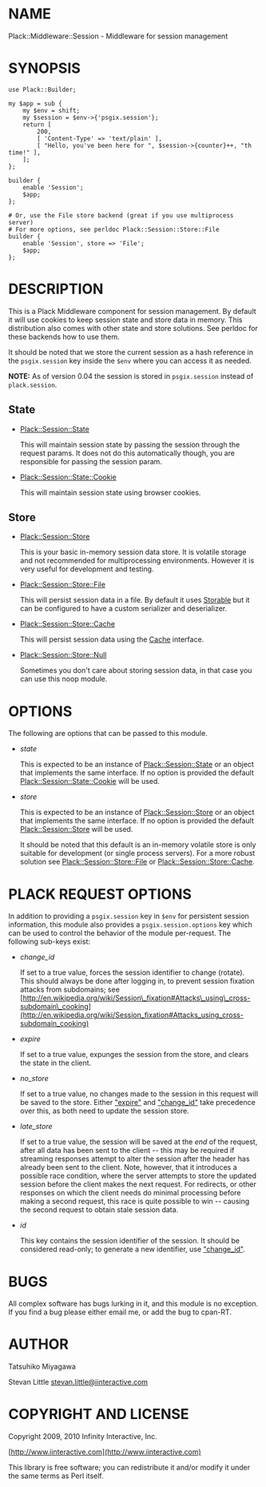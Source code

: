 # NAME

Plack::Middleware::Session - Middleware for session management

# SYNOPSIS

    use Plack::Builder;

    my $app = sub {
        my $env = shift;
        my $session = $env->{'psgix.session'};
        return [
            200,
            [ 'Content-Type' => 'text/plain' ],
            [ "Hello, you've been here for ", $session->{counter}++, "th time!" ],
        ];
    };

    builder {
        enable 'Session';
        $app;
    };

    # Or, use the File store backend (great if you use multiprocess server)
    # For more options, see perldoc Plack::Session::Store::File
    builder {
        enable 'Session', store => 'File';
        $app;
    };

# DESCRIPTION

This is a Plack Middleware component for session management. By
default it will use cookies to keep session state and store data in
memory. This distribution also comes with other state and store
solutions. See perldoc for these backends how to use them.

It should be noted that we store the current session as a hash
reference in the `psgix.session` key inside the `$env` where you can
access it as needed.

**NOTE:** As of version 0.04 the session is stored in `psgix.session`
instead of `plack.session`.

## State

- [Plack::Session::State](https://metacpan.org/pod/Plack::Session::State)

    This will maintain session state by passing the session through
    the request params. It does not do this automatically though,
    you are responsible for passing the session param.

- [Plack::Session::State::Cookie](https://metacpan.org/pod/Plack::Session::State::Cookie)

    This will maintain session state using browser cookies.

## Store

- [Plack::Session::Store](https://metacpan.org/pod/Plack::Session::Store)

    This is your basic in-memory session data store. It is volatile storage
    and not recommended for multiprocessing environments. However it is
    very useful for development and testing.

- [Plack::Session::Store::File](https://metacpan.org/pod/Plack::Session::Store::File)

    This will persist session data in a file. By default it uses
    [Storable](https://metacpan.org/pod/Storable) but it can be configured to have a custom serializer and
    deserializer.

- [Plack::Session::Store::Cache](https://metacpan.org/pod/Plack::Session::Store::Cache)

    This will persist session data using the [Cache](https://metacpan.org/pod/Cache) interface.

- [Plack::Session::Store::Null](https://metacpan.org/pod/Plack::Session::Store::Null)

    Sometimes you don't care about storing session data, in that case
    you can use this noop module.

# OPTIONS

The following are options that can be passed to this module.

- _state_

    This is expected to be an instance of [Plack::Session::State](https://metacpan.org/pod/Plack::Session::State) or an
    object that implements the same interface. If no option is provided
    the default [Plack::Session::State::Cookie](https://metacpan.org/pod/Plack::Session::State::Cookie) will be used.

- _store_

    This is expected to be an instance of [Plack::Session::Store](https://metacpan.org/pod/Plack::Session::Store) or an
    object that implements the same interface. If no option is provided
    the default [Plack::Session::Store](https://metacpan.org/pod/Plack::Session::Store) will be used.

    It should be noted that this default is an in-memory volatile store
    is only suitable for development (or single process servers). For a
    more robust solution see [Plack::Session::Store::File](https://metacpan.org/pod/Plack::Session::Store::File) or
    [Plack::Session::Store::Cache](https://metacpan.org/pod/Plack::Session::Store::Cache).

# PLACK REQUEST OPTIONS

In addition to providing a `psgix.session` key in `$env` for
persistent session information, this module also provides a
`psgix.session.options` key which can be used to control the behavior
of the module per-request.  The following sub-keys exist:

- _change\_id_

    If set to a true value, forces the session identifier to change (rotate).  This
    should always be done after logging in, to prevent session fixation
    attacks from subdomains; see
    [http://en.wikipedia.org/wiki/Session\_fixation#Attacks\_using\_cross-subdomain\_cooking](http://en.wikipedia.org/wiki/Session_fixation#Attacks_using_cross-subdomain_cooking)

- _expire_

    If set to a true value, expunges the session from the store, and clears
    the state in the client.

- _no\_store_

    If set to a true value, no changes made to the session in this request
    will be saved to the store.  Either ["expire"](#expire) and ["change\_id"](#change_id) take
    precedence over this, as both need to update the session store.

- _late\_store_

    If set to a true value, the session will be saved at the _end_ of the
    request, after all data has been sent to the client -- this may be
    required if streaming responses attempt to alter the session after the
    header has already been sent to the client.  Note, however, that it
    introduces a possible race condition, where the server attempts to store
    the updated session before the client makes the next request.  For
    redirects, or other responses on which the client needs do minimal
    processing before making a second request, this race is quite possible
    to win -- causing the second request to obtain stale session data.

- _id_

    This key contains the session identifier of the session.  It should be
    considered read-only; to generate a new identifier, use ["change\_id"](#change_id).

# BUGS

All complex software has bugs lurking in it, and this module is no
exception. If you find a bug please either email me, or add the bug
to cpan-RT.

# AUTHOR

Tatsuhiko Miyagawa

Stevan Little <stevan.little@iinteractive.com>

# COPYRIGHT AND LICENSE

Copyright 2009, 2010 Infinity Interactive, Inc.

[http://www.iinteractive.com](http://www.iinteractive.com)

This library is free software; you can redistribute it and/or modify
it under the same terms as Perl itself.
